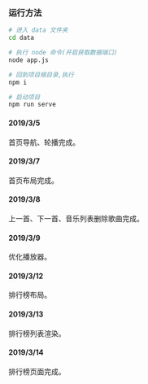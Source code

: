 ### 运行方法

```sh
# 进入 data 文件夹
cd data

# 执行 node 命令(开启获取数据端口)
node app.js

# 回到项目根目录,执行
npm i

# 启动项目
npm run serve
```


#### 2019/3/5

首页导航、轮播完成。

#### 2019/3/7

首页布局完成。

#### 2019/3/8

上一首、下一首、音乐列表删除歌曲完成。

#### 2019/3/9

优化播放器。

#### 2019/3/12

排行榜布局。

#### 2019/3/13

排行榜列表渲染。

#### 2019/3/14

排行榜页面完成。
